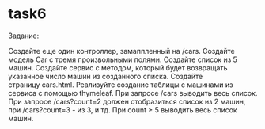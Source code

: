 # task6
Задание:

Создайте еще один контроллер, замаппленный на /cars.
Создайте модель Car с тремя произвольными полями.
Создайте список из 5 машин.
Создайте сервис с методом, который будет возвращать указанное число машин из созданного списка.
Создайте страницу cars.html. Реализуйте создание таблицы с машинами из сервиса с помощью thymeleaf.
При запросе /cars выводить весь список. При запросе /cars?count=2 должен отобразиться список из 2 машин, при /cars?count=3 - из 3, и тд. При count ≥ 5 выводить весь список машин.
